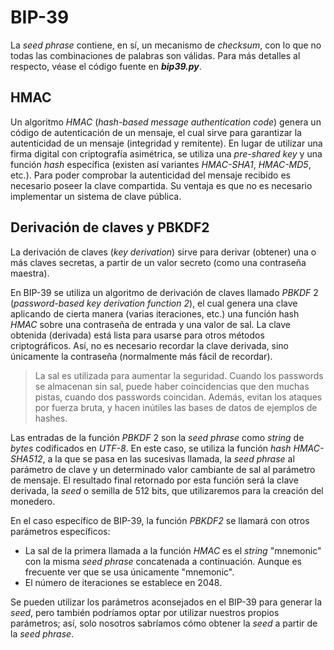 # BIP-39

La *seed phrase* contiene, en sí, un mecanismo de *checksum*, con lo que no todas las combinaciones de palabras son válidas. Para más detalles al respecto, véase el código fuente en ***bip39.py***.

## HMAC

Un algoritmo *HMAC* (*hash-based message authentication code*) genera un código de autenticación de un mensaje, el cual sirve para garantizar la autenticidad de un mensaje (integridad y remitente). En lugar de utilizar una firma digital con criptografía asimétrica, se utiliza una *pre-shared key* y una función *hash* específica (existen así variantes *HMAC-SHA1*, *HMAC-MD5*, etc.). Para poder comprobar la autenticidad del mensaje recibido es necesario poseer la clave compartida. Su ventaja es que no es necesario implementar un sistema de clave pública.

## Derivación de claves y PBKDF2

La derivación de claves (*key derivation*) sirve para derivar (obtener) una o más claves secretas, a partir de un valor secreto (como una contraseña maestra).

En BIP-39 se utiliza un algoritmo de derivación de claves llamado *PBKDF* 2 (*password-based key derivation function 2*), el cual genera una clave aplicando de cierta manera (varias iteraciones, etc.) una función hash *HMAC* sobre una contraseña de entrada y una valor de sal. La clave obtenida (derivada) está lista para usarse para otros métodos criptográficos. Así, no es necesario recordar la clave derivada, sino únicamente la contraseña (normalmente más fácil de recordar).

> La sal es utilizada para aumentar la seguridad. Cuando los passwords se almacenan sin sal, puede haber coincidencias que den muchas pistas, cuando dos passwords coincidan. Además, evitan los ataques por fuerza bruta, y hacen inútiles las bases de datos de ejemplos de hashes.

Las entradas de la función *PBKDF* 2 son la *seed phrase* como *string* de *bytes* codificados en *UTF-8*. En este caso, se utiliza la función *hash HMAC-SHA512*, a la que se pasa en las sucesivas llamada, la *seed phrase* al parámetro de clave y un determinado valor cambiante de sal al parámetro de mensaje. El resultado final retornado por esta función será la clave derivada, la *seed* o semilla de 512 bits, que utilizaremos para la creación del monedero.

En el caso específico de BIP-39, la función *PBKDF2* se llamará con otros parámetros específicos:

- La sal de la primera llamada a la función *HMAC* es el *string* "mnemonic" con la misma *seed phrase* concatenada a continuación. Aunque es frecuente ver que se usa únicamente "mnemonic".
- El número de iteraciones se establece en 2048.

Se pueden utilizar los parámetros aconsejados en el BIP-39 para generar la *seed*, pero también podríamos optar por utilizar nuestros propios parámetros; así, solo nosotros sabríamos cómo obtener la *seed* a partir de la *seed phrase*.
